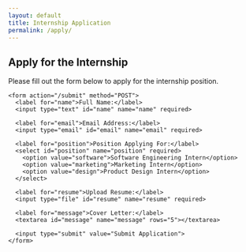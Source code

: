 ```yaml
---
layout: default
title: Internship Application
permalink: /apply/
---
```


<!-- Application Form -->
<section class="application-form">
  <div class="container">
    <h1>Apply for the Internship</h1>
    <p>Please fill out the form below to apply for the internship position.</p>
    
    <form action="/submit" method="POST">
      <label for="name">Full Name:</label>
      <input type="text" id="name" name="name" required>
      
      <label for="email">Email Address:</label>
      <input type="email" id="email" name="email" required>
      
      <label for="position">Position Applying For:</label>
      <select id="position" name="position" required>
        <option value="software">Software Engineering Intern</option>
        <option value="marketing">Marketing Intern</option>
        <option value="design">Product Design Intern</option>
      </select>
      
      <label for="resume">Upload Resume:</label>
      <input type="file" id="resume" name="resume" required>
      
      <label for="message">Cover Letter:</label>
      <textarea id="message" name="message" rows="5"></textarea>
      
      <input type="submit" value="Submit Application">
    </form>
  </div>
</section>
